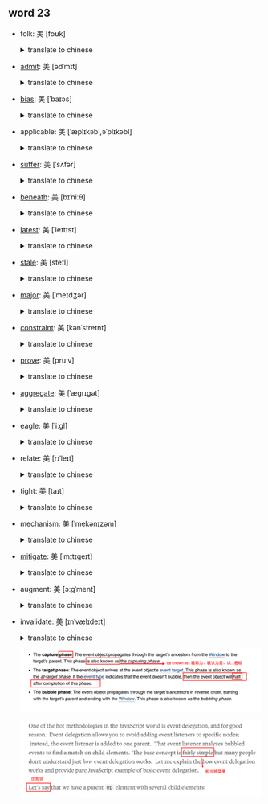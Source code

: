 ## word 23
* folk: 美 [foʊk]  
  <details>
    <summary>translate to chinese</summary>

    n. 民族；:red_circle:人们；亲属（复数）  
    adj. 民间的  
  </details>

* [admit](https://youdao.com/w/admit/#keyfrom=dict2.top): 美 [ədˈmɪt]   
  <details>
    <summary>translate to chinese</summary>

    vt. :red_circle:承认；准许进入；可容纳  
    vi. 承认；容许  
  </details>

* [bias](https://youdao.com/w/bias/#keyfrom=dict2.top): 美 [ˈbaɪəs]    
  <details>
    <summary>translate to chinese</summary>

    n. :red_circle:偏见；偏爱；斜纹  
    vt. 使存偏见  
    adj. 偏斜的  
    ![](https://raw.githubusercontent.com/wangkaiwd/drawing-bed/master/20200311091812.png)
  </details>

* applicable: 美 [ˈæplɪkəbl,əˈplɪkəbl]  
  <details>
    <summary>translate to chinese</summary>
    
    adj. 可适用的；:red_circle:可应用的；合适的
    ![](https://raw.githubusercontent.com/wangkaiwd/drawing-bed/master/20200311221918.png)
    ![](https://raw.githubusercontent.com/wangkaiwd/drawing-bed/master/20200311222210.png)
  </details>

* [suffer](https://dict.youdao.com/w/suffer/#keyfrom=dict2.top): 美 [ˈsʌfər]
  <details>
    <summary>translate to chinese</summary>
    
    vi/vt. 遭受；忍受；经历
  </details>

* [beneath](https://dict.youdao.com/w/beneath/#keyfrom=dict2.top): 美 [bɪˈniːθ]
  <details>
    <summary>translate to chinese</summary>
    
    prep: 在...之下；低于；次于
    n. 在下方；在底下
    ![](https://raw.githubusercontent.com/wangkaiwd/drawing-bed/master/20200315144407.png)
  </details>

* [latest](https://youdao.com/w/eng/latest/#keyfrom=dict2.index): 美 [ˈleɪtɪst]
  <details>
    <summary>translate to chinese</summary>
    
    adj. 最新的，最近的；最迟的，最后的  
    adv. 最迟地；最后地  
    n. (the latest) 最新的事物；最新消息
    ![](https://raw.githubusercontent.com/wangkaiwd/drawing-bed/master/20200320234804.png)
  </details>

* [stale](https://dict.youdao.com/w/stale/#keyfrom=dict2.top): 美 [steɪl]
  <details>
    <summary>translate to chinese</summary>

    adj. 陈腐的；不新鲜的  
    vi/vt. 变陈旧
    ![](https://raw.githubusercontent.com/wangkaiwd/drawing-bed/master/20200321000534.png)
  </details>

* [major](https://dict.youdao.com/w/major/#keyfrom=dict2.top): 美 [ˈmeɪdʒər] 
  <details>
    <summary>translate to chinese</summary>

    adj. **主要的**；重要的；主修的；**较多的**  
    n. [人类]成年人；主修科目  
    vi. 主修  

    majority:  美 [məˈdʒɔːrəti]  
    n. **多数**；成年
    ![](https://raw.githubusercontent.com/wangkaiwd/drawing-bed/master/20200321000901.png)
  </details>

* [constraint](https://www.youdao.com/w/eng/constraint/#keyfrom=dict2.index): 美 [kənˈstreɪnt]
  <details>
    <summary>translate to chinese</summary>

    adj. **约束**；局促，态度不自然；强制
  </details>

* [prove](https://www.youdao.com/w/prove/#keyfrom=dict2.top): 美 [pruːv]
  <details>
    <summary>translate to chinese</summary>

    vt. **证明**；检验；显示  
    vi. 证明是  
    ![](https://raw.githubusercontent.com/wangkaiwd/drawing-bed/master/20200322165406.png)
  </details>

* [aggregate](https://www.youdao.com/w/aggregate/#keyfrom=dict2.top): 美 [ˈæɡrɪɡət]
  <details>
    <summary>translate to chinese</summary>

    n. 合计；集合体  
    adj. 聚合的；合计的；集合的；  
    v. 聚合；集合  
    [![](https://raw.githubusercontent.com/wangkaiwd/drawing-bed/master/20200322170407.png)](https://stackoverflow.com/questions/35837029/aggregate-imports-then-export-in-typescript)
  </details>

* eagle: 美 [ˈiːɡl]
  <details>
    <summary>translate to chinese</summary>

    n. 鹰；鹰状标饰
  </details>
* relate: 美 [rɪˈleɪt]
  <details>
      <summary>translate to chinese</summary>

      vt. 叙述；使...有联系  
      vi. 涉及；认同；符合；与...有某种联系  
      relevant: 美 [ˈreləvənt] adj. 有关的，相关的；有意义的，目的明确的
      ![](https://raw.githubusercontent.com/wangkaiwd/drawing-bed/master/20200330001108.png)
  </details>

* tight: 美 [taɪt]
  <details>
    <summary>translate to chinese</summary>

    adj. 紧的；密封的；绷紧的
    adv. 紧紧地；彻底地
    ![](https://raw.githubusercontent.com/wangkaiwd/drawing-bed/master/20200330001910.png)
  </details>

* mechanism: 美 [ˈmekənɪzəm]
  <details>
    <summary>translate to chinese</summary>

    n. 机制；原理，途径；进程
    ![](https://raw.githubusercontent.com/wangkaiwd/drawing-bed/master/20200330003326.png)
  </details>

* [mitigate](https://youdao.com/w/eng/mitigate/#keyfrom=dict2.index): 美 [ˈmɪtɪɡeɪt]
  <details>
    <summary>translate to chinese</summary>

    vi/vt. 减轻；缓和
  </details>

* augment: 美 [ɔːɡˈment]
  <details>
    <summary>translate to chinese</summary>

    v/n. 增加；增大
    ![](https://raw.githubusercontent.com/wangkaiwd/drawing-bed/master/20200402101526.png)
  </details>

* invalidate: 美 [ɪnˈvælɪdeɪt]
  <details>
    <summary>translate to chinese</summary>

    vt. 使无效；使无价值  
    the caches  will be invalidated: 缓存将失效
    ![](https://raw.githubusercontent.com/wangkaiwd/drawing-bed/master/20200408223620.png)
  </details>

  ![](https://raw.githubusercontent.com/wangkaiwd/drawing-bed/master/20200412153402.png)

  ![](https://raw.githubusercontent.com/wangkaiwd/drawing-bed/master/20200417002043.png)